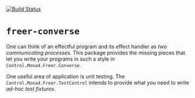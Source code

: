 
[![Build Status](https://travis-ci.org/roberth/freer-converse.svg?branch=master)](https://travis-ci.org/roberth/freer-converse)

# `freer-converse`

One can think of an effectful program and its effect
handler as *two communicating processes*.
This package provides the missing pieces that let you
write your programs in such a style in
`Control.Monad.Freer.Converse`.

One useful area of application is unit testing. The
`Control.Monad.Freer.TestControl` intends to provide what
you need to write *ad-hoc test fixtures*.
